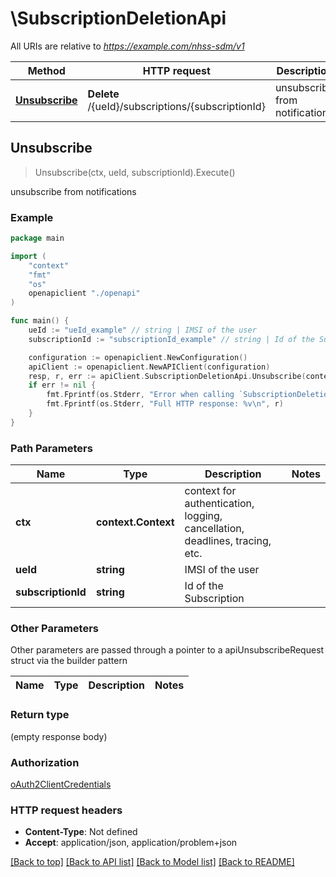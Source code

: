 # \SubscriptionDeletionApi

All URIs are relative to *https://example.com/nhss-sdm/v1*

Method | HTTP request | Description
------------- | ------------- | -------------
[**Unsubscribe**](SubscriptionDeletionApi.md#Unsubscribe) | **Delete** /{ueId}/subscriptions/{subscriptionId} | unsubscribe from notifications



## Unsubscribe

> Unsubscribe(ctx, ueId, subscriptionId).Execute()

unsubscribe from notifications

### Example

```go
package main

import (
    "context"
    "fmt"
    "os"
    openapiclient "./openapi"
)

func main() {
    ueId := "ueId_example" // string | IMSI of the user
    subscriptionId := "subscriptionId_example" // string | Id of the Subscription

    configuration := openapiclient.NewConfiguration()
    apiClient := openapiclient.NewAPIClient(configuration)
    resp, r, err := apiClient.SubscriptionDeletionApi.Unsubscribe(context.Background(), ueId, subscriptionId).Execute()
    if err != nil {
        fmt.Fprintf(os.Stderr, "Error when calling `SubscriptionDeletionApi.Unsubscribe``: %v\n", err)
        fmt.Fprintf(os.Stderr, "Full HTTP response: %v\n", r)
    }
}
```

### Path Parameters


Name | Type | Description  | Notes
------------- | ------------- | ------------- | -------------
**ctx** | **context.Context** | context for authentication, logging, cancellation, deadlines, tracing, etc.
**ueId** | **string** | IMSI of the user | 
**subscriptionId** | **string** | Id of the Subscription | 

### Other Parameters

Other parameters are passed through a pointer to a apiUnsubscribeRequest struct via the builder pattern


Name | Type | Description  | Notes
------------- | ------------- | ------------- | -------------



### Return type

 (empty response body)

### Authorization

[oAuth2ClientCredentials](../README.md#oAuth2ClientCredentials)

### HTTP request headers

- **Content-Type**: Not defined
- **Accept**: application/json, application/problem+json

[[Back to top]](#) [[Back to API list]](../README.md#documentation-for-api-endpoints)
[[Back to Model list]](../README.md#documentation-for-models)
[[Back to README]](../README.md)

